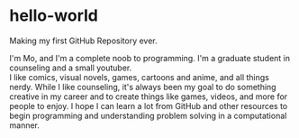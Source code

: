 # hello-world
Making my first GitHub Repository ever. 

I'm Mo, and I'm a complete noob to programming. 
I'm a graduate student in counseling and a small youtuber.  
I like comics, visual novels, games, cartoons and anime, and all things nerdy. 
While I like counseling, it's always been my goal to do something creative in my career and to 
create things like games, videos, and more for people to enjoy. 
I hope I can learn a lot from GitHub and other resources to begin programming 
and understanding problem solving in a computational manner. 
